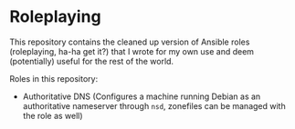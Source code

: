 # Roleplaying
This repository contains the cleaned up version of Ansible roles (roleplaying,
ha-ha get it?) that I wrote for my own use and deem (potentially) useful for
the rest of the world.

Roles in this repository:

* Authoritative DNS (Configures a machine running Debian as an authoritative nameserver through `nsd`, zonefiles can be managed with the role as well)

